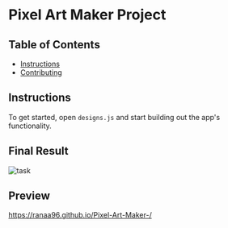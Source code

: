 # Pixel Art Maker Project

## Table of Contents

* [Instructions](#instructions)
* [Contributing](#contributing)

## Instructions

To get started, open `designs.js` and start building out the app's functionality.

## Final Result


![task](https://user-images.githubusercontent.com/44041416/66952038-0c910980-f05c-11e9-8736-2ccb44b11e8f.PNG)


## Preview
https://ranaa96.github.io/Pixel-Art-Maker-/ 



